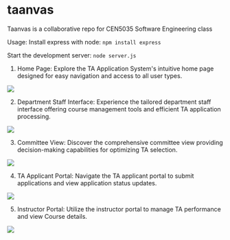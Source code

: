 # taanvas
Taanvas is a collaborative repo for CEN5035 Software Engineering class

Usage:
Install express with node:
```npm install express```

Start the development server:
```node server.js```

1. Home Page:
   Explore the TA Application System's intuitive home page designed for easy navigation and access to all user types. 

<img src="./src/gifs/taanvas_home.gif">

2. Department Staff Interface:
   Experience the tailored department staff interface offering course management tools and  efficient TA application processing.

<img src="./src/gifs/taanvas_deptstaff.gif">

3. Committee View:
   Discover the comprehensive committee view providing decision-making capabilities for optimizing TA selection.

<img src="./src/gifs/taanvas_committee.gif">

4. TA Applicant Portal:
   Navigate the TA applicant portal to submit applications and view application status updates.

<img src="./src/gifs/taanvas_applicant.gif">

5. Instructor Portal:
   Utilize the instructor portal to manage TA performance and view Course details.

<img src="./src/gifs/taanvas_instructor.gif">



